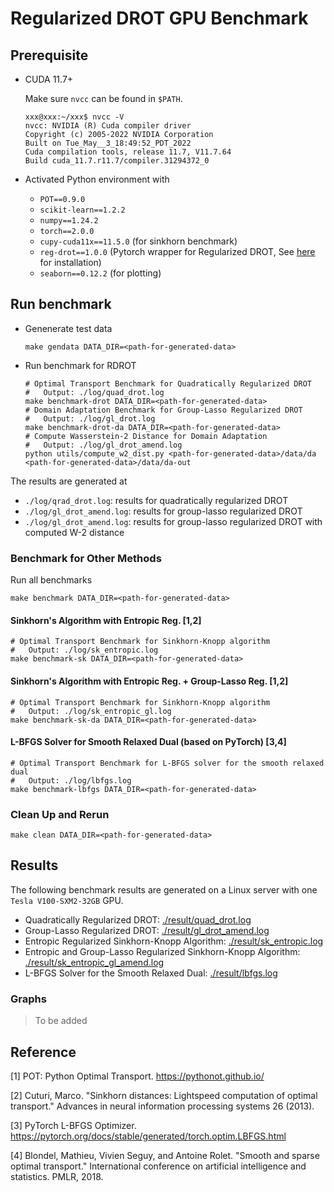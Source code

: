 # Regularized DROT GPU Benchmark

## Prerequisite

- CUDA 11.7+

    Make sure `nvcc` can be found in `$PATH`.
    ```
    xxx@xxx:~/xxx$ nvcc -V
    nvcc: NVIDIA (R) Cuda compiler driver
    Copyright (c) 2005-2022 NVIDIA Corporation
    Built on Tue_May__3_18:49:52_PDT_2022
    Cuda compilation tools, release 11.7, V11.7.64
    Build cuda_11.7.r11.7/compiler.31294372_0
    ```
- Activated Python environment with
    - `POT==0.9.0`
    - `scikit-learn==1.2.2`
    - `numpy==1.24.2`
    - `torch==2.0.0`
    - `cupy-cuda11x==11.5.0` (for sinkhorn benchmark)
    - `reg-drot==1.0.0` (Pytorch wrapper for Regularized DROT, See [here](../pytorch/) for installation)
    - `seaborn==0.12.2` (for plotting)

## Run benchmark

- Genenerate test data
    ```shell
    make gendata DATA_DIR=<path-for-generated-data>
    ```

- Run benchmark for RDROT
    ```shell
    # Optimal Transport Benchmark for Quadratically Regularized DROT
    #   Output: ./log/quad_drot.log
    make benchmark-drot DATA_DIR=<path-for-generated-data>
    # Domain Adaptation Benchmark for Group-Lasso Regularized DROT
    #   Output: ./log/gl_drot.log
    make benchmark-drot-da DATA_DIR=<path-for-generated-data>
    # Compute Wasserstein-2 Distance for Domain Adaptation
    #   Output: ./log/gl_drot_amend.log
    python utils/compute_w2_dist.py <path-for-generated-data>/data/da <path-for-generated-data>/data/da-out
    ```

The results are generated at
- `./log/qrad_drot.log`: results for quadratically regularized DROT
- `./log/gl_drot_amend.log`: results for group-lasso regularized DROT
- `./log/gl_drot_amend.log`: results for group-lasso regularized DROT with computed W-2 distance

### Benchmark for Other Methods

Run all benchmarks
```shell
make benchmark DATA_DIR=<path-for-generated-data>
```

#### Sinkhorn's Algorithm with Entropic Reg. [1,2]

```shell
# Optimal Transport Benchmark for Sinkhorn-Knopp algorithm
#   Output: ./log/sk_entropic.log
make benchmark-sk DATA_DIR=<path-for-generated-data>
```

#### Sinkhorn's Algorithm with Entropic Reg. + Group-Lasso Reg. [1,2]

```shell
# Optimal Transport Benchmark for Sinkhorn-Knopp algorithm
#   Output: ./log/sk_entropic_gl.log
make benchmark-sk-da DATA_DIR=<path-for-generated-data>
```

#### L-BFGS Solver for Smooth Relaxed Dual (based on PyTorch) [3,4]

```shell
# Optimal Transport Benchmark for L-BFGS solver for the smooth relaxed dual
#   Output: ./log/lbfgs.log
make benchmark-lbfgs DATA_DIR=<path-for-generated-data>
```

### Clean Up and Rerun
```shell
make clean DATA_DIR=<path-for-generated-data>
```

## Results

The following benchmark results are generated on a Linux server with one `Tesla V100-SXM2-32GB` GPU.
- Quadratically Regularized DROT: [./result/quad_drot.log](./result/quad_drot.log)
- Group-Lasso Regularized DROT: [./result/gl_drot_amend.log](./result/gl_drot_amend.log)
- Entropic Regularized Sinkhorn-Knopp Algorithm: [./result/sk_entropic.log](./result/sk_entropic.log)
- Entropic and Group-Lasso Regularized Sinkhorn-Knopp Algorithm: [./result/sk_entropic_gl_amend.log](./result/sk_entropic_gl_amend.log)
- L-BFGS Solver for the Smooth Relaxed Dual: [./result/lbfgs.log](./result/lbfgs.log)

### Graphs

> To be added

## Reference

[1] POT: Python Optimal Transport. https://pythonot.github.io/

[2] Cuturi, Marco. "Sinkhorn distances: Lightspeed computation of optimal transport." Advances in neural information processing systems 26 (2013).

[3] PyTorch L-BFGS Optimizer. https://pytorch.org/docs/stable/generated/torch.optim.LBFGS.html

[4] Blondel, Mathieu, Vivien Seguy, and Antoine Rolet. "Smooth and sparse optimal transport." International conference on artificial intelligence and statistics. PMLR, 2018.
